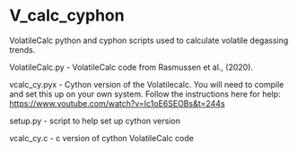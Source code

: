 # V_calc_cyphon

VolatileCalc python and cyphon scripts used to calculate volatile degassing trends.

VolatileCalc.py - VolatileCalc code from Rasmussen et al., (2020).

vcalc_cy.pyx - Cython version of the Volatilecalc. You will need to compile and set this up on your own system. Follow the instructions here for help: https://www.youtube.com/watch?v=Ic1oE6SEOBs&t=244s

setup.py - script to help set up cython version

vcalc_cy.c - c version of cython VolatileCalc code
